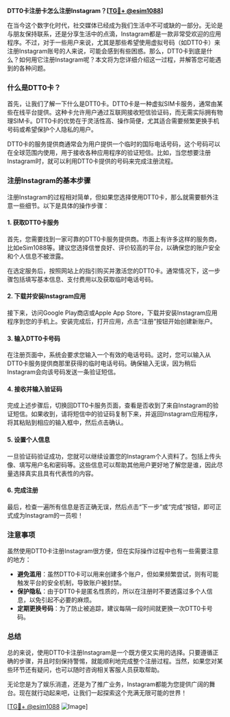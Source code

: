 **DTT0卡注册卡怎么注册Instagram？[[TG💪+ @esim1088](https://t.me/s/esim1088)]**

在当今这个数字化时代，社交媒体已经成为我们生活中不可或缺的一部分。无论是与朋友保持联系，还是分享生活中的点滴，Instagram都是一款非常受欢迎的应用程序。不过，对于一些用户来说，尤其是那些希望使用虚拟号码（如DTT0卡）来注册Instagram账号的人来说，可能会感到有些困惑。那么，DTT0卡到底是什么？如何用它注册Instagram呢？本文将为您详细介绍这一过程，并解答您可能遇到的各种问题。

### 什么是DTT0卡？

首先，让我们了解一下什么是DTT0卡。DTT0卡是一种虚拟SIM卡服务，通常由某些在线平台提供。这种卡允许用户通过互联网接收短信验证码，而无需实际拥有物理SIM卡。DTT0卡的优势在于灵活性高、操作简便，尤其适合需要频繁更换手机号码或希望保护个人隐私的用户。

DTT0卡的服务提供商通常会为用户提供一个临时的国际电话号码，这个号码可以在全球范围内使用，用于接收各种应用程序的验证短信。比如，当您想要注册Instagram时，就可以利用DTT0卡提供的号码来完成注册流程。

### 注册Instagram的基本步骤

注册Instagram的过程相对简单，但如果您选择使用DTT0卡，那么就需要额外注意一些细节。以下是具体的操作步骤：

#### 1. 获取DTT0卡服务

首先，您需要找到一家可靠的DTT0卡服务提供商。市面上有许多这样的服务商，比如eSim1088等。建议您选择信誉良好、评价较高的平台，以确保您的账户安全和个人信息不被泄露。

在选定服务后，按照网站上的指引购买并激活您的DTT0卡。通常情况下，这一步骤包括填写基本信息、支付费用以及获取临时电话号码。

#### 2. 下载并安装Instagram应用

接下来，访问Google Play商店或Apple App Store，下载并安装Instagram应用程序到您的手机上。安装完成后，打开应用，点击“注册”按钮开始创建新账户。

#### 3. 输入DTT0卡号码

在注册页面中，系统会要求您输入一个有效的电话号码。这时，您可以输入从DTT0卡服务提供商那里获得的临时电话号码。确保输入无误，因为稍后Instagram会向该号码发送一条验证短信。

#### 4. 接收并输入验证码

完成上述步骤后，切换回DTT0卡服务页面，查看是否收到了来自Instagram的验证短信。如果收到，请将短信中的验证码复制下来，并返回Instagram应用程序，将其粘贴到相应的输入框中，然后点击确认。

#### 5. 设置个人信息

一旦验证码验证成功，您就可以继续设置您的Instagram个人资料了。包括上传头像、填写用户名和密码等。这些信息可以帮助其他用户更好地了解您是谁，因此尽量选择真实且具有代表性的内容。

#### 6. 完成注册

最后，检查一遍所有信息是否正确无误，然后点击“下一步”或“完成”按钮，即可正式成为Instagram的一员啦！

### 注意事项

虽然使用DTT0卡注册Instagram很方便，但在实际操作过程中也有一些需要注意的地方：

- **避免滥用**：虽然DTT0卡可以用来创建多个账户，但如果频繁尝试，则有可能触发平台的安全机制，导致账户被封禁。
- **保护隐私**：由于DTT0卡是匿名性质的，所以在注册时不要透露过多个人信息，以免引起不必要的麻烦。
- **定期更换号码**：为了防止被追踪，建议每隔一段时间就更换一次DTT0卡号码。

### 总结

总的来说，使用DTT0卡注册Instagram是一个既方便又实用的选择。只要遵循正确的步骤，并且时刻保持警惕，就能顺利地完成整个注册过程。当然，如果您对某些环节还有疑问，也可以随时咨询相关客服人员获取帮助。

无论您是为了娱乐消遣，还是为了推广业务，Instagram都能为您提供广阔的舞台。现在就行动起来吧，让我们一起探索这个充满无限可能的世界！

[[TG💪+ @esim1088](https://t.me/s/esim1088) ![Image](https://i.postimg.cc/4NQfJmqS/Snipaste-2025-05-13-00-14-12.png)]